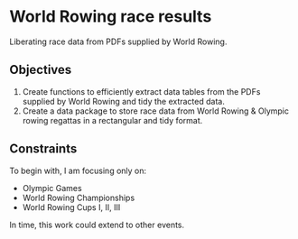 # World Rowing race results

Liberating race data from PDFs supplied by World Rowing.

## Objectives

1. Create functions to efficiently extract data tables from the PDFs supplied by World Rowing and tidy the extracted data.
2. Create a data package to store race data from World Rowing & Olympic rowing regattas in a rectangular and tidy format.

## Constraints

To begin with, I am focusing only on:

- Olympic Games
- World Rowing Championships
- World Rowing Cups I, II, III

In time, this work could extend to other events.